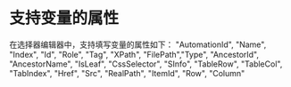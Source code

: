 # 支持变量的属性
在选择器编辑器中，支持填写变量的属性如下：
"AutomationId", "Name", "Index", "Id", "Role", "Tag", "XPath", "FilePath","Type", "AncestorId", "AncestorName", "IsLeaf", "CssSelector", "SInfo", "TableRow", "TableCol", "TabIndex", "Href", "Src", "RealPath", "ItemId", "Row", "Column" 
